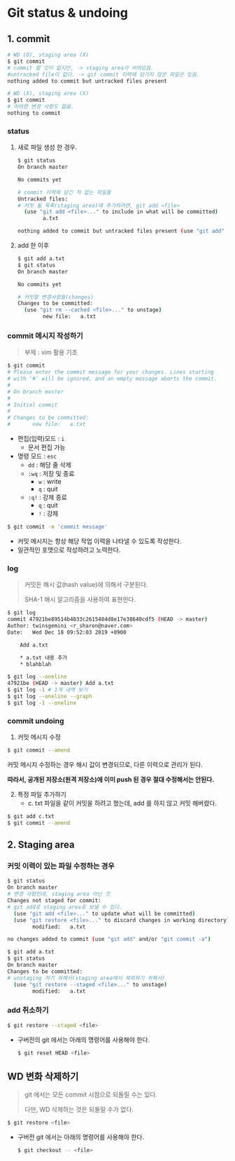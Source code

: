 # Git status & undoing

## 1. commit

```bash
# WD (O), staging area (X)
$ git commit
# commit 할 것이 없지만, -> staging area가 비어있음.
#untracked file이 없다. -> git commit 이력에 담기지 않은 파일은 있음.
nothing added to commit but untracked files present

# WD (X), staging area (X)
$ git commit
# 어떠한 변경 사항도 없음.
nothing to commit
```

### status

1. 새로 파일 생성 한 경우.

    ```bash
    $ git status
    On branch master

    No commits yet

    # commit 이력에 담긴 적 없는 파일들
    Untracked files:
    # 커밋 될 목록(staging area)에 추가하려면, git add <file>
      (use "git add <file>..." to include in what will be committed)
            a.txt

    nothing added to commit but untracked files present (use "git add" to track)

    ```

2. add 한 이후

   ```bash
   $ git add a.txt
   $ git status
   On branch master
   
   No commits yet
   
   # 커밋할 변경사항들(changes)
   Changes to be committed:
     (use "git rm --cached <file>..." to unstage)
           new file:   a.txt
   ```

### commit 메시지 작성하기

> 부제 : vim 활용 기초

```bash
$ git commit
# Please enter the commit message for your changes. Lines starting
# with '#' will be ignored, and an empty message aborts the commit.
#
# On branch master
#
# Initial commit
#
# Changes to be committed:
#       new file:   a.txt
```

* 편집(입력)모드 : `i`
  * 문서 편집 가능
* 명령 모드 : `esc`
  * `dd` : 해당 줄 삭제
  * `:wq` : 저장 및 종료
    * `w` : write
    * `q` : quit
  * `:q!` : 강제 종료
    * `q` : quit
    * `!` : 강제

```bash
$ git commit -m 'commit message'
```

* 커밋 메시지는 항상 해당 작업 이력을 나타낼 수 있도록 작성한다.
* 일관적인 포맷으로 작성하려고 노력한다.

### log

> 커밋은 해시 값(hash value)에 의해서 구분된다. 
>
> SHA-1 해시 알고리즘을 사용하여 표현한다.

```bash
$ git log
commit 47921be89514b4833c2615484d8e17e38640cdf5 (HEAD -> master)
Author: twinsgemini <r_sharon@naver.com>
Date:   Wed Dec 18 09:52:03 2019 +0900

    Add a.txt

    * a.txt 내용 추가
    * blahblah

$ git log --oneline
47921be (HEAD -> master) Add a.txt 
$ git log -1 # 1개 내역 보기
$ git log --oneline --graph
$ git log -1 --oneline
```

### commit undoing

1. 커밋 메시지 수정

```bash
$ git commit --amend
```

커밋 메시지 수정하는 경우 해시 값이 변경되므로, 다른 이력으로 관리가 된다.

**따라서, 공개된 저장소(원격 저장소)에 이미 push 된 경우 절대 수정해서는 안된다.**

2. 특정 파일 추가하기
   * c. txt 파일을 같이 커밋을 하려고 했는데, add 를 하지 않고 커밋 해버렸다.

```bash
$ git add c.txt
$ git commit --amend
```

## 2. Staging area

### 커밋 이력이 있는 파일 수정하는 경우

```bash
$ git status
On branch master
# 변경 사항인데, staging area 아닌 것
Changes not staged for commit:
# git add로 staging area로 보낼 수 있다.
  (use "git add <file>..." to update what will be committed)
  (use "git restore <file>..." to discard changes in working directory)
        modified:   a.txt

no changes added to commit (use "git add" and/or "git commit -a")

$ git add a.txt
$ git status
On branch master
Changes to be committed:
# unstaging 하기 위해서(staging area에서 제외하기 위해서)
  (use "git restore --staged <file>..." to unstage)
        modified:   a.txt

```

### add 취소하기

```bash
$ git restore --staged <file>
```

* 구버전의 git 에서는 아래의 명령어를 사용해야 한다.

  ```bash
  $ git reset HEAD <file>
  ```

## WD 변화 삭제하기

> git 에서는 모든 commit 시점으로 되돌릴 수는 있다.
>
> 다만, WD 삭제하는 것은 되돌릴 수가 없다.

```bash
$ git restore <file>
```

* 구버전 git 에서는 아래의 명령어를 사용해야 한다.

  ```bash
  $ git checkout -- <file>
  ```

  

